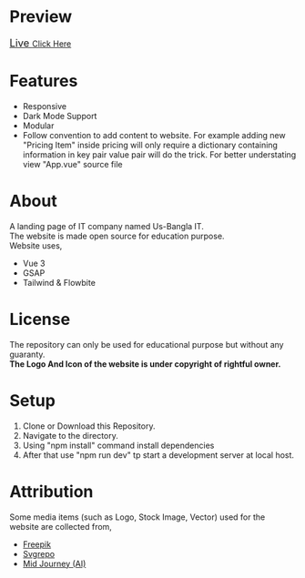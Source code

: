 # Preview
<a href="https://usbanglatech.com/"> <font size="4"> Live </font> </a>
[Click Here](https://usbanglatech.com/) 
<br>


# Features
<ul>
    <li>Responsive </li>
    <li>Dark Mode Support</li>
    <li>Modular </li>
    <li>Follow convention to add content to website. For example adding new "Pricing Item" inside pricing will only require a dictionary containing information in key pair value pair will do the trick. For better understating view "App.vue" source file </li>

</ul>


# About
A landing page of IT company named Us-Bangla IT.<br>
The website is made open source for education purpose.<br>
Website uses, 

<ul>
    <li> Vue 3 </li>
    <li> GSAP </li>
    <li> Tailwind & Flowbite </li>
</ul>



# License
The repository can only be used for educational purpose but without any guaranty. 
<br>
<strong> The Logo And Icon of the website is under copyright of rightful owner. </strong> 


# Setup
<ol>
    <li> Clone or Download this Repository. </li>
    <li> Navigate to the directory. </li>
    <li> Using "npm install" command install dependencies</li>
    <li> After that use "npm run dev" tp start a development server at local host. </li>
</ol>



# Attribution
Some media items (such as Logo, Stock Image, Vector) used for the website are collected from,
<ul>
<li><a href="https://www.freepik.com/">Freepik</a>  </li>

<li><a href="https://www.svgrepo.com/">Svgrepo</a>  </li>

<li><a href="https://midjourney.com/">Mid Journey (AI)</a>  </li>

</ul>
